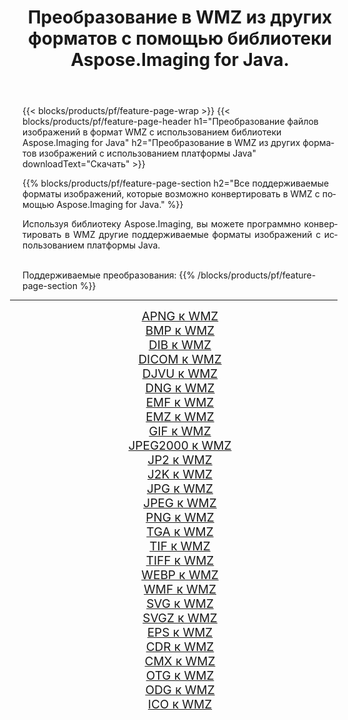 ﻿---
title: Преобразование в WMZ из других форматов с помощью библиотеки Aspose.Imaging for Java. 
weight: 3920
url: /ru/java/conversion/to/wmz/ 
lang: ru
langdirlevel: 2
locales: zh-hans,ja,it,ru,de,es,fr,nl,id,lt,pl,pt,vi,tr,ko,zh-hant,ar,hi,th,sv,cs,uk,he
description: Используя Aspose.Imaging, вы можете конвертировать в WMZ другие форматы с помощью Java.
---

{{< blocks/products/pf/feature-page-wrap >}}
{{< blocks/products/pf/feature-page-header h1="Преобразование файлов изображений в формат WMZ с использованием библиотеки Aspose.Imaging for Java" h2="Преобразование в WMZ из других форматов изображений с использованием платформы Java" downloadText="Скачать" >}}


{{% blocks/products/pf/feature-page-section  h2="Все поддерживаемые форматы изображений, которые возможно конвертировать в WMZ с помощью Aspose.Imaging for Java." %}}
<p align=justify>Используя библиотеку Aspose.Imaging, вы можете программно конвертировать в WMZ другие поддерживаемые форматы изображений с использованием платформы Java.</p>
<br/>
Поддерживаемые преобразования:
{{% /blocks/products/pf/feature-page-section %}}
<div class="container-fluid productfamilypage bg-gray">
    <div class="convertypes bg-gray agp-content section">
        <div class="container">
		<hr style="margin-left:-20px;"/>
		<div class="row other-converters" style="gap: 10px;font-size: 19px;text-align:center;">
		    <div class='col-md-2 other-converter remove-lp remove-rp'><a href="/imaging/ru/java/conversion/apng-to-wmz/" style="padding:15px;">APNG к WMZ</a></div>
<div class='col-md-2 other-converter remove-lp remove-rp'><a href="/imaging/ru/java/conversion/bmp-to-wmz/" style="padding:15px;">BMP к WMZ</a></div>
<div class='col-md-2 other-converter remove-lp remove-rp'><a href="/imaging/ru/java/conversion/dib-to-wmz/" style="padding:15px;">DIB к WMZ</a></div>
<div class='col-md-2 other-converter remove-lp remove-rp'><a href="/imaging/ru/java/conversion/dicom-to-wmz/" style="padding:15px;">DICOM к WMZ</a></div>
<div class='col-md-2 other-converter remove-lp remove-rp'><a href="/imaging/ru/java/conversion/djvu-to-wmz/" style="padding:15px;">DJVU к WMZ</a></div>
<div class='col-md-2 other-converter remove-lp remove-rp'><a href="/imaging/ru/java/conversion/dng-to-wmz/" style="padding:15px;">DNG к WMZ</a></div>
<div class='col-md-2 other-converter remove-lp remove-rp'><a href="/imaging/ru/java/conversion/emf-to-wmz/" style="padding:15px;">EMF к WMZ</a></div>
<div class='col-md-2 other-converter remove-lp remove-rp'><a href="/imaging/ru/java/conversion/emz-to-wmz/" style="padding:15px;">EMZ к WMZ</a></div>
<div class='col-md-2 other-converter remove-lp remove-rp'><a href="/imaging/ru/java/conversion/gif-to-wmz/" style="padding:15px;">GIF к WMZ</a></div>
<div class='col-md-2 other-converter remove-lp remove-rp'><a href="/imaging/ru/java/conversion/jpeg2000-to-wmz/" style="padding:15px;">JPEG2000 к WMZ</a></div>
<div class='col-md-2 other-converter remove-lp remove-rp'><a href="/imaging/ru/java/conversion/jp2-to-wmz/" style="padding:15px;">JP2 к WMZ</a></div>
<div class='col-md-2 other-converter remove-lp remove-rp'><a href="/imaging/ru/java/conversion/j2k-to-wmz/" style="padding:15px;">J2K к WMZ</a></div>
<div class='col-md-2 other-converter remove-lp remove-rp'><a href="/imaging/ru/java/conversion/jpg-to-wmz/" style="padding:15px;">JPG к WMZ</a></div>
<div class='col-md-2 other-converter remove-lp remove-rp'><a href="/imaging/ru/java/conversion/jpeg-to-wmz/" style="padding:15px;">JPEG к WMZ</a></div>
<div class='col-md-2 other-converter remove-lp remove-rp'><a href="/imaging/ru/java/conversion/png-to-wmz/" style="padding:15px;">PNG к WMZ</a></div>
<div class='col-md-2 other-converter remove-lp remove-rp'><a href="/imaging/ru/java/conversion/tga-to-wmz/" style="padding:15px;">TGA к WMZ</a></div>
<div class='col-md-2 other-converter remove-lp remove-rp'><a href="/imaging/ru/java/conversion/tif-to-wmz/" style="padding:15px;">TIF к WMZ</a></div>
<div class='col-md-2 other-converter remove-lp remove-rp'><a href="/imaging/ru/java/conversion/tiff-to-wmz/" style="padding:15px;">TIFF к WMZ</a></div>
<div class='col-md-2 other-converter remove-lp remove-rp'><a href="/imaging/ru/java/conversion/webp-to-wmz/" style="padding:15px;">WEBP к WMZ</a></div>
<div class='col-md-2 other-converter remove-lp remove-rp'><a href="/imaging/ru/java/conversion/wmf-to-wmz/" style="padding:15px;">WMF к WMZ</a></div>
<div class='col-md-2 other-converter remove-lp remove-rp'><a href="/imaging/ru/java/conversion/svg-to-wmz/" style="padding:15px;">SVG к WMZ</a></div>
<div class='col-md-2 other-converter remove-lp remove-rp'><a href="/imaging/ru/java/conversion/svgz-to-wmz/" style="padding:15px;">SVGZ к WMZ</a></div>
<div class='col-md-2 other-converter remove-lp remove-rp'><a href="/imaging/ru/java/conversion/eps-to-wmz/" style="padding:15px;">EPS к WMZ</a></div>
<div class='col-md-2 other-converter remove-lp remove-rp'><a href="/imaging/ru/java/conversion/cdr-to-wmz/" style="padding:15px;">CDR к WMZ</a></div>
<div class='col-md-2 other-converter remove-lp remove-rp'><a href="/imaging/ru/java/conversion/cmx-to-wmz/" style="padding:15px;">CMX к WMZ</a></div>
<div class='col-md-2 other-converter remove-lp remove-rp'><a href="/imaging/ru/java/conversion/otg-to-wmz/" style="padding:15px;">OTG к WMZ</a></div>
<div class='col-md-2 other-converter remove-lp remove-rp'><a href="/imaging/ru/java/conversion/odg-to-wmz/" style="padding:15px;">ODG к WMZ</a></div>
<div class='col-md-2 other-converter remove-lp remove-rp'><a href="/imaging/ru/java/conversion/ico-to-wmz/" style="padding:15px;">ICO к WMZ</a></div>
                </div>
        </div>
    </div>
</div>
<br/>

